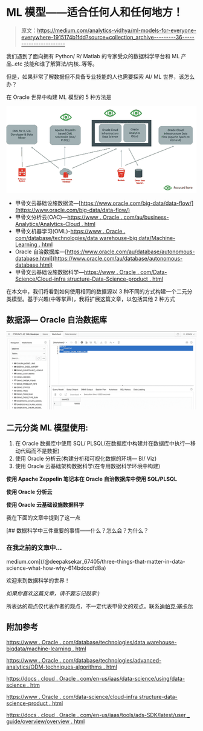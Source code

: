 # ML 模型——适合任何人和任何地方！

> 原文：<https://medium.com/analytics-vidhya/ml-models-for-everyone-everywhere-1915174b1fdd?source=collection_archive---------36----------------------->

我们遇到了面向拥有 Python/ R/ Matlab 的专家受众的数据科学平台和 ML 产品..etc 技能和谁了解算法/内核..等等。

但是，如果非常了解数据但不具备专业技能的人也需要探索 AI/ ML 世界，该怎么办？

在 Oracle 世界中构建 ML 模型的 5 种方法是

![](img/20cc800eecfcdeed9ff48abc4a702b85.png)

*   甲骨文云基础设施数据流—[https://www.oracle.com/big-data/data-flow/](https://www.oracle.com/big-data/data-flow/)
*   甲骨文分析云(OAC)—[https://www . Oracle . com/au/business-Analytics/Analytics-Cloud . html](https://www.oracle.com/au/business-analytics/analytics-cloud.html)
*   甲骨文机器学习(OML)-[https://www . Oracle . com/database/technologies/data warehouse-big data/Machine-Learning . html](https://www.oracle.com/database/technologies/datawarehouse-bigdata/machine-learning.html)
*   Oracle 自治数据库—[https://www.oracle.com/au/database/autonomous-database.html](https://www.oracle.com/au/database/autonomous-database.html)
*   甲骨文云基础设施数据科学—[https://www . Oracle . com/Data-Science/Cloud-infra structure-Data-Science-product . html](https://www.oracle.com/data-science/cloud-infrastructure-data-science-product.html)

在本文中，我们将看到如何使用相同的数据源以 3 种不同的方式构建一个二元分类模型。基于兴趣(中等掌声)，我将扩展这篇文章，以包括其他 2 种方式

## 数据源— Oracle 自治数据库

![](img/54a87e80ff958a8b7c7fef2a520f8b87.png)

## 二元分类 ML 模型使用:

1.  在 Oracle 数据库中使用 SQL/ PLSQL(在数据库中构建并在数据库中执行—移动代码而不是数据)
2.  使用 Oracle 分析云(构建分析和可视化数据的环境— BI/ Viz)
3.  使用 Oracle 云基础架构数据科学(在专用数据科学环境中构建)

**使用 Apache Zeppelin 笔记本在 Oracle 自治数据库中使用 SQL/PLSQL**

**使用 Oracle 分析云**

**使用 Oracle 云基础设施数据科学**

我在下面的文章中提到了这一点

[](/@deepaksekar_67405/three-things-that-matter-in-data-science-what-how-why-614bdccdfd8a) [## 数据科学中三件重要的事情——什么？怎么会？为什么？

### 在我之前的文章中…

medium.com](/@deepaksekar_67405/three-things-that-matter-in-data-science-what-how-why-614bdccdfd8a) 

欢迎来到数据科学的世界！

*如果你喜欢这篇文章，请不要忘记鼓掌:)*

所表达的观点仅代表作者的观点，不一定代表甲骨文的观点。联系[迪帕克·塞卡尔](https://medium.com/u/73b0ba580367?source=post_page-----9b17dd554bf3----------------------)

## 附加参考

[https://www . Oracle . com/database/technologies/data warehouse-bigdata/machine-learning . html](https://www.oracle.com/database/technologies/datawarehouse-bigdata/machine-learning.html)

[https://www . Oracle . com/database/technologies/advanced-analytics/ODM-techniques-algorithms . html](https://www.oracle.com/database/technologies/advanced-analytics/odm-techniques-algorithms.html)

[https://docs . cloud . Oracle . com/en-us/iaas/data-science/using/data-science . htm](https://docs.cloud.oracle.com/en-us/iaas/data-science/using/data-science.htm)

[https://www . Oracle . com/data-science/cloud-infra structure-data-science-product . html](https://www.oracle.com/data-science/cloud-infrastructure-data-science-product.html)

[https://docs . cloud . Oracle . com/en-us/iaas/tools/ads-SDK/latest/user _ guide/overview/overview . html](https://docs.cloud.oracle.com/en-us/iaas/tools/ads-sdk/latest/user_guide/overview/overview.html)